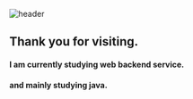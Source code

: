 ![header](https://capsule-render.vercel.app/api?type=slice&color=auto&height=300&section=header&text=Hi%20guys&fontSize=90)

## Thank you for visiting.
#### I am currently studying web backend service.
#### and mainly studying java.
